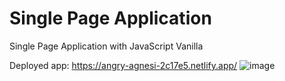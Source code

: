 # Single Page Application

Single Page Application with JavaScript Vanilla

Deployed app: https://angry-agnesi-2c17e5.netlify.app/ 
![image](https://user-images.githubusercontent.com/75006758/147419704-9d8a90dd-4122-4872-aba5-82b2f45c2db7.png)
